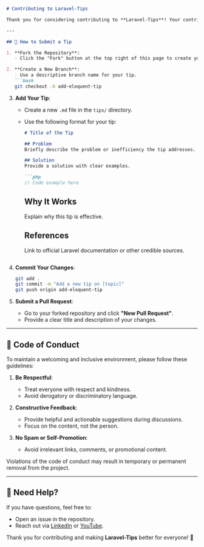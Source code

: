 ```markdown
# Contributing to Laravel-Tips

Thank you for considering contributing to **Laravel-Tips**! Your contributions help make this repository a better resource for developers. Below are the guidelines to help you submit your contributions effectively.

---

## 🚀 How to Submit a Tip

1. **Fork the Repository**:
   - Click the "Fork" button at the top right of this page to create your own copy.

2. **Create a New Branch**:
   - Use a descriptive branch name for your tip.
   ```bash
   git checkout -b add-eloquent-tip
   ```

3. **Add Your Tip**:
   - Create a new `.md` file in the `tips/` directory.
   - Use the following format for your tip:
     ```markdown
     # Title of the Tip

     ## Problem
     Briefly describe the problem or inefficiency the tip addresses.

     ## Solution
     Provide a solution with clear examples.

     ```php
     // Code example here
     ```

     ## Why It Works
     Explain why this tip is effective.

     ## References
     Link to official Laravel documentation or other credible sources.
     ```

4. **Commit Your Changes**:
   ```bash
   git add .
   git commit -m "Add a new tip on [topic]"
   git push origin add-eloquent-tip
   ```

5. **Submit a Pull Request**:
   - Go to your forked repository and click **"New Pull Request"**.
   - Provide a clear title and description of your changes.

---

## 🌟 Code of Conduct

To maintain a welcoming and inclusive environment, please follow these guidelines:

1. **Be Respectful**:
   - Treat everyone with respect and kindness.
   - Avoid derogatory or discriminatory language.

2. **Constructive Feedback**:
   - Provide helpful and actionable suggestions during discussions.
   - Focus on the content, not the person.

3. **No Spam or Self-Promotion**:
   - Avoid irrelevant links, comments, or promotional content.

Violations of the code of conduct may result in temporary or permanent removal from the project.

---

## 💬 Need Help?

If you have questions, feel free to:
- Open an issue in the repository.
- Reach out via [LinkedIn](https://linkedin.com/in/saberfazliahmadi/) or [YouTube](https://www.youtube.com/@saberfazliahmadi).

Thank you for contributing and making **Laravel-Tips** better for everyone! 🚀
```
